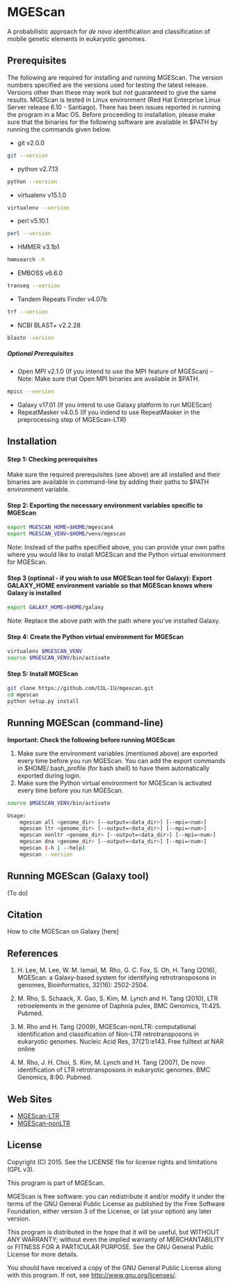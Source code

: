 MGEScan
===============================================================================

A probabilistic approach for *de novo* identification and classification of mobile genetic elements in eukaryotic genomes. 

Prerequisites
-------------------------------------------------------------------------------
The following are required for installing and running MGEScan. The version numbers specified are the versions used for testing the latest release. Versions other than these may work but not guaranteed to give the same results. MGEScan is tested in Linux environment (Red Hat Enterprise Linux Server release 6.10 - Santiago). There has been issues reported in running the program in a Mac OS. Before proceeding to installation, please make sure that the binaries for the following software are available in $PATH by running the commands given below. 

* git v2.0.0
```sh
git --version
```
* python v2.7.13
```sh
python --version
```
* virtualenv v15.1.0
```sh
virtualenv --version
```
* perl v5.10.1
```sh
perl --version
```
* HMMER v3.1b1
```sh
hmmsearch -h
```
* EMBOSS v6.6.0
```sh
transeq --version
```
* Tandem Repeats Finder v4.07b
```sh
trf --version
```
* NCBI BLAST+ v2.2.28
```sh
blastn -version
```

##### Optional Prerequisites
* Open MPI v2.1.0 (If you intend to use the MPI feature of MGEScan) - Note: Make sure that Open MPI binaries are available in $PATH.
```sh
mpicc --version
```
* Galaxy v17.01 (If you intend to use Galaxy platform to run MGEScan)
* RepeatMasker v4.0.5 (If you indend to use RepeatMasker in the preprocessing step of MGEScan-LTR)


Installation
-------------------------------------------------------------------------------
#### Step 1: Checking prerequisites
Make sure the required prerequisites (see above) are all installed and their binaries are available in command-line by adding their paths to $PATH environment variable. 

#### Step 2: Exporting the necessary environment variables specific to MGEScan
```sh
export MGESCAN_HOME=$HOME/mgescan4
export MGESCAN_VENV=$HOME/venv/mgescan
```
Note: Instead of the paths specified above, you can provide your own paths where you would like to install MGEScan and the Python virtual environment for MGEScan. 

#### Step 3 (optional - if you wish to use MGEScan tool for Galaxy): Export GALAXY_HOME environment variable so that MGEScan knows where Galaxy is installed
```sh
export GALAXY_HOME=$HOME/galaxy
```
Note: Replace the above path with the path where you've installed Galaxy. 

#### Step 4: Create the Python virtual environment for MGEScan
```sh
virtualenv $MGESCAN_VENV
source $MGESCAN_VENV/bin/activate
```

#### Step 5: Install MGEScan
```sh
git clone https://github.com/COL-IU/mgescan.git
cd mgescan
python setup.py install
```

Running MGEScan (command-line)
-------------------------------------------------------------------------------
**Important: Check the following before running MGEScan**
1. Make sure the environment variables (mentioned above) are exported every time before you run MGEScan. You can add the export commands in $HOME/.bash_profile (for bash shell) to have them automatically exported during login. 
2. Make sure the Python virtual environment for MGEScan is activated every time before you run MGEScan. 
```sh
source $MGESCAN_VENV/bin/activate
```

```sh
Usage:
    mgescan all <genome_dir> [--output=<data_dir>] [--mpi=<num>]
    mgescan ltr <genome_dir> [--output=<data_dir>] [--mpi=<num>]
    mgescan nonltr <genome_dir> [--output=<data_dir>] [--mpi=<num>]
    mgescan dna <genome_dir> [--output=<data_dir>] [--mpi=<num>]
    mgescan (-h | --help)
    mgescan --version
```

Running MGEScan (Galaxy tool)
-------------------------------------------------------------------------------
(To do)

Citation
-------------------------------------------------------------------------------

How to cite MGEScan on Galaxy [here]

References
-------------------------------------------------------------------------------

1. H. Lee, M. Lee, W. M. Ismail, M. Rho, G. C. Fox, S. Oh, H. Tang (2016), MGEScan: 
   a Galaxy-based system for identifying retrotransposons in genomes, Bioinformatics, 
   32(16): 2502-2504. 

2. M. Rho, S. Schaack, X. Gao, S. Kim, M. Lynch and H. Tang (2010), LTR
   retroelements in the genome of Daphnia pulex, BMC Genomics, 11:425. Pubmed. 

3. M. Rho and H. Tang (2009), MGEScan-nonLTR: computational identification and
   classification of Non-LTR retrotransposons in eukaryotic genomes. Nucleic Acid
   Res, 37(21):e143. Free fulltext at NAR online 

4. M. Rho, J. H. Choi, S. Kim, M. Lynch and H. Tang (2007), De novo
   identification of LTR retrotransposons in eukaryotic genomes. BMC Genomics,
   8:90. Pubmed. 

Web Sites
-------------------------------------------------------------------------------

* [MGEScan-LTR](http://darwin.informatics.indiana.edu/cgi-bin/evolution/daphnia_ltr.pl)
* [MGEScan-nonLTR](http://darwin.informatics.indiana.edu/cgi-bin/evolution/nonltr/nonltr.pl)

License
-------------------------------------------------------------------------------

Copyright (C) 2015. See the LICENSE file for license rights and limitations
(GPL v3).

This program is part of MGEScan.

MGEScan is free software: you can redistribute it and/or modify it under the
terms of the GNU General Public License as published by the Free Software
Foundation, either version 3 of the License, or (at your option) any later
version.

This program is distributed in the hope that it will be useful, but WITHOUT ANY
WARRANTY; without even the implied warranty of MERCHANTABILITY or FITNESS FOR A
PARTICULAR PURPOSE.  See the GNU General Public License for more details.

You should have received a copy of the GNU General Public License along with
this program.  If not, see <http://www.gnu.org/licenses/>.
